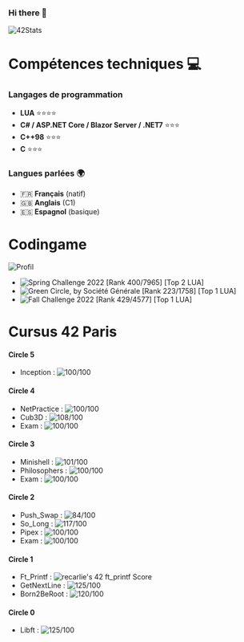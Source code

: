 ### Hi there 👋

![42Stats](https://badge42.vercel.app/api/v2/clfqlqdsu002508jvsfhlnrzy/stats?cursusId=21&coalitionId=piscine)

# Compétences techniques 💻

### Langages de programmation

- **LUA** ⭐⭐⭐⭐
- **C# / ASP.NET Core / Blazor Server / .NET7** ⭐⭐⭐
- **C++98** ⭐⭐⭐
- **C** ⭐⭐⭐

### Langues parlées 🌍

- 🇫🇷 **Français** (natif)
- 🇬🇧 **Anglais** (C1)
- 🇪🇸 **Espagnol** (basique)

# Codingame

![Profil](https://www.codingame.com/profile/7838f621919df50d987ba5c878885e8e4547384) 
- ![Spring Challenge 2022](https://www.codingame.com/contests/spring-challenge-2022) [Rank 400/7965] [Top 2 LUA]
- ![Green Circle, by Société Générale](https://www.codingame.com/contests/green-circle) [Rank 223/1758] [Top 1 LUA]
- ![Fall Challenge 2022](https://www.codingame.com/contests/fall-challenge-2022) [Rank 429/4577] [Top 1 LUA]


# Cursus 42 Paris

#### Circle 5
- Inception : <img src="https://badge42.vercel.app/api/v2/clfqlqdsu002508jvsfhlnrzy/project/81734" alt="100/100" /><br>

#### Circle 4
- NetPractice : <img src="https://badge42.vercel.app/api/v2/clfqlqdsu002508jvsfhlnrzy/project/2909077" alt="100/100" /><br>
- Cub3D : <img src="https://badge42.vercel.app/api/v2/clfqlqdsu002508jvsfhlnrzy/project/2826824" alt="108/100" /><br>
- Exam : <img src="https://badge42.vercel.app/api/v2/clfqlqdsu002508jvsfhlnrzy/project/2825566" alt="100/100"/>

#### Circle 3
- Minishell : <img src="https://badge42.vercel.app/api/v2/clfqlqdsu002508jvsfhlnrzy/project/2689860" alt="101/100" /><br>
- Philosophers : <img src="https://badge42.vercel.app/api/v2/clfqlqdsu002508jvsfhlnrzy/project/2585535" alt="100/100" /><br>
- Exam : <img src="https://badge42.vercel.app/api/v2/clfqlqdsu002508jvsfhlnrzy/project/2585667" alt="100/100" /></a>

#### Circle 2
- Push_Swap : <img src="https://badge42.vercel.app/api/v2/clfqlqdsu002508jvsfhlnrzy/project/2541038" alt="84/100" /></a><br>
- So_Long : <img src="https://badge42.vercel.app/api/v2/clfqlqdsu002508jvsfhlnrzy/project/2540697" alt="117/100" /></a><br>
- Pipex : <img src="https://badge42.vercel.app/api/v2/clfqlqdsu002508jvsfhlnrzy/project/2540696" alt="100/100" /></a><br>
- Exam : <img src="https://badge42.vercel.app/api/v2/clfqlqdsu002508jvsfhlnrzy/project/2545587" alt="100/100" /></a>

#### Circle 1
- Ft_Printf : <img src="https://badge42.vercel.app/api/v2/clfqlqdsu002508jvsfhlnrzy/project/2436937" alt="recarlie's 42 ft_printf Score" /><br>
- GetNextLine : <img src="https://badge42.vercel.app/api/v2/clfqlqdsu002508jvsfhlnrzy/project/2436938" alt="125/100" /><br>
- Born2BeRoot : <img src="https://badge42.vercel.app/api/v2/clfqlqdsu002508jvsfhlnrzy/project/2436939" alt="120/100" />

#### Circle 0
- Libft : <img src="https://badge42.vercel.app/api/v2/clfqlqdsu002508jvsfhlnrzy/project/2414971" alt="125/100" />
